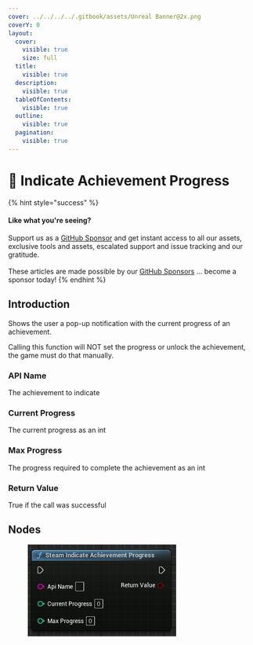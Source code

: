 ```yaml
---
cover: ../../../../.gitbook/assets/Unreal Banner@2x.png
coverY: 0
layout:
  cover:
    visible: true
    size: full
  title:
    visible: true
  description:
    visible: true
  tableOfContents:
    visible: true
  outline:
    visible: true
  pagination:
    visible: true
---
```


# 🔵 Indicate Achievement Progress

{% hint style="success" %}
#### Like what you're seeing?

Support us as a [GitHub Sponsor](../../../../become-a-sponsor/) and get instant access to all our assets, exclusive tools and assets, escalated support and issue tracking and our gratitude.\
\
These articles are made possible by our [GitHub Sponsors](../../../../become-a-sponsor/) ... become a sponsor today!
{% endhint %}

## Introduction

Shows the user a pop-up notification with the current progress of an achievement.

Calling this function will NOT set the progress or unlock the achievement, the game must do that manually.

### API Name

The achievement to indicate

### Current Progress

The current progress as an int

### Max Progress

The progress required to complete the achievement as an int

### Return Value

True if the call was successful

## Nodes

<figure><img src="../../../../.gitbook/assets/image (853).png" alt=""><figcaption></figcaption></figure>
